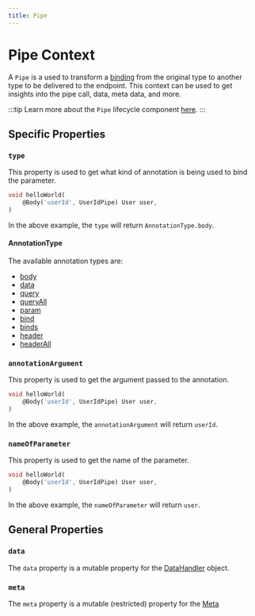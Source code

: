 ```yaml
---
title: Pipe
---
```


# Pipe Context

A `Pipe` is a used to transform a [binding](../core/binding) from the original type to another type to be delivered to the endpoint. This context can be used to get insights into the pipe call, data, meta data, and more.

:::tip
Learn more about the `Pipe` lifecycle component [here](../core/pipes).
:::

## Specific Properties

### `type`

This property is used to get what kind of annotation is being used to bind the parameter.

```dart
void helloWorld(
    @Body('userId', UserIdPipe) User user,
)
```

In the above example, the `type` will return `AnnotationType.body`.

#### AnnotationType

The available annotation types are:

- [body](../core/binding#body)
- [data](../core/binding#data)
- [query](../core/binding#query)
- [queryAll](../core/binding#all-values)
- [param](../core/binding#param)
- [bind](../core/binding#bind)
- [binds](../core/binding#via-binds)
- [header](../core/binding#header)
- [headerAll](../core/binding#all-values-1)

### `annotationArgument`

This property is used to get the argument passed to the annotation.

```dart
void helloWorld(
    @Body('userId', UserIdPipe) User user,
)
```

In the above example, the `annotationArgument` will return `userId`.

### `nameOfParameter`

This property is used to get the name of the parameter.

```dart
void helloWorld(
    @Body('userId', UserIdPipe) User user,
)
```

In the above example, the `nameOfParameter` will return `user`.

## General Properties

### `data`

The `data` property is a mutable property for the [DataHandler](./core/data_handler) object.

### `meta`

The `meta` property is a mutable (restricted) property for the [Meta](./core/meta_handler)
